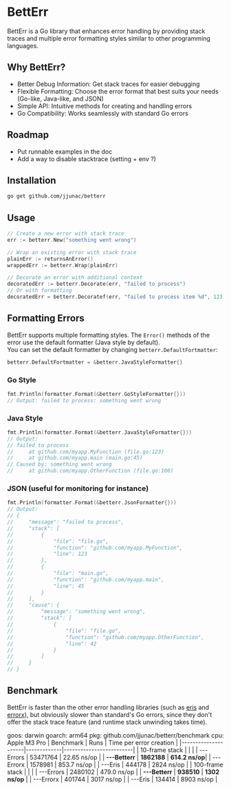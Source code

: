# BettErr

BettErr is a Go library that enhances error handling by providing stack traces and multiple error formatting styles similar to other programming languages.

## Why BettErr?
- Better Debug Information: Get stack traces for easier debugging
- Flexible Formatting: Choose the error format that best suits your needs (Go-like, Java-like, and JSON)
- Simple API: Intuitive methods for creating and handling errors
- Go Compatibility: Works seamlessly with standard Go errors

## Roadmap
- Put runnable examples in the doc
- Add a way to disable stacktrace (setting + env ?)

## Installation

```bash
go get github.com/jjunac/betterr
```

## Usage

```go
// Create a new error with stack trace
err := betterr.New("something went wrong")

// Wrap an existing error with stack trace
plainErr := returnsAnError()
wrappedErr := betterr.Wrap(plainErr)

// Decorate an error with additional context
decoratedErr := betterr.Decorate(err, "failed to process")
// Or with formatting
decoratedErr = betterr.Decoratef(err, "failed to process item %d", 123)
```

## Formatting Errors

BettErr supports multiple formatting styles. The `Error()` methods of the error use the default formatter (Java style by default). \
You can set the default formatter by changing `betterr.DefaultFortmatter`:
```go
betterr.DefaultFortmatter = &betterr.JavaStyleFormatter{}
```

### Go Style

```go
fmt.Println(formatter.Format(&betterr.GoStyleFormatter{}))
// Output: failed to process: something went wrong
```

### Java Style

```go
fmt.Println(formatter.Format(&betterr.JavaStyleFormatter{}))
// Output:
// failed to process
//     at github.com/myapp.MyFunction (file.go:123)
//     at github.com/myapp.main (main.go:45)
// Caused by: something went wrong
//     at github.com/myapp.OtherFunction (file.go:100)
```

### JSON (useful for monitoring for instance)

```go
fmt.Println(formatter.Format(&betterr.JsonFormatter{}))
// Output:
// {
//     "message": "failed to process",
//     "stack": [
//         {
//             "file": "file.go",
//             "function": "github.com/myapp.MyFunction",
//             "line": 123
//         },
//         {
//             "file": "main.go",
//             "function": "github.com/myapp.main",
//             "line": 45
//         }
//     ],
//     "cause": {
//         "message": "something went wrong",
//         "stack": [
//             {
//                 "file": "file.go",
//                 "function": "github.com/myapp.OtherFunction",
//                 "line": 42
//             }
//         ]
//     }
// }
```

## Benchmark

BettErr is faster than the other error handling libraries (such as [eris](https://github.com/rotisserie/eris) and [errorx](https://github.com/joomcode/errorx)),
but obviously slower than standard's Go errors, since they don't offer the stack trace feature (and runtime stack unwinding takes time).

goos: darwin
goarch: arm64
pkg: github.com/jjunac/betterr/benchmark
cpu: Apple M3 Pro
|      Benchmark      |    Runs     | Time per error creation |
|---------------------|-------------|-------------------------|
| 10-frame stack      |             |                         |
| ---Errors           |    53471764 |             22.65 ns/op |
| **---Betterr**      | **1862188** |          **614.2 ns/op**| 
| ---Errorx           |     1578981 |             853.7 ns/op |
| ---Eris             |      444178 |              2824 ns/op |
| 100-frame stack     |             |                         |
| ---Errors           |     2480102 |             479.0 ns/op |
| **---Betterr**      |  **938510** |          **1302 ns/op** |
| ---Errorx           |      401744 |              3017 ns/op |
| ---Eris             |      134414 |              8903 ns/op |

